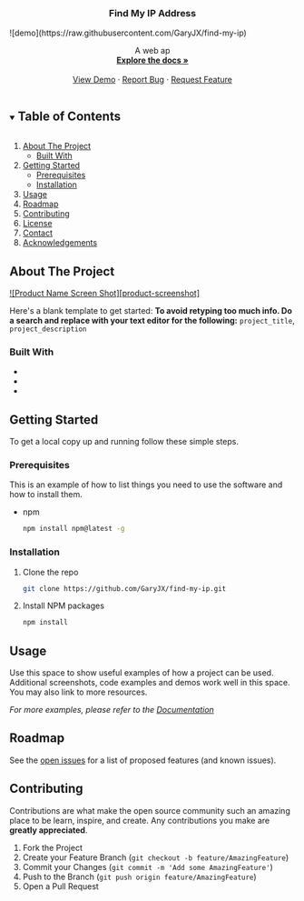 <!-- TODO: Update README.md. Once done, make repo public -->
<!--
*** Thanks for checking out the Best-README-Template. If you have a suggestion
*** that would make this better, please fork the repo and create a pull request
*** or simply open an issue with the tag "enhancement".
*** Thanks again! Now go create something AMAZING! :D
***
***
***
*** To avoid retyping too much info. Do a search and replace for the following:
*** project_description
-->

<!-- PROJECT LOGO -->
<br />
<p align="center">

  <h3 align="center">Find My IP Address</h3>
  ![demo](https://raw.githubusercontent.com/GaryJX/find-my-ip)

  <p align="center">
    A web ap
    <br />
    <a href="https://github.com/GaryJX/find-my-ip"><strong>Explore the docs »</strong></a>
    <br />
    <br />
    <a href="https://github.com/GaryJX/find-my-ip">View Demo</a>
    ·
    <a href="https://github.com/GaryJX/find-my-ip/issues">Report Bug</a>
    ·
    <a href="https://github.com/GaryJX/find-my-ip/issues">Request Feature</a>
  </p>
</p>

<!-- TABLE OF CONTENTS -->
<details open="open">
  <summary><h2 style="display: inline-block">Table of Contents</h2></summary>
  <ol>
    <li>
      <a href="#about-the-project">About The Project</a>
      <ul>
        <li><a href="#built-with">Built With</a></li>
      </ul>
    </li>
    <li>
      <a href="#getting-started">Getting Started</a>
      <ul>
        <li><a href="#prerequisites">Prerequisites</a></li>
        <li><a href="#installation">Installation</a></li>
      </ul>
    </li>
    <li><a href="#usage">Usage</a></li>
    <li><a href="#roadmap">Roadmap</a></li>
    <li><a href="#contributing">Contributing</a></li>
    <li><a href="#license">License</a></li>
    <li><a href="#contact">Contact</a></li>
    <li><a href="#acknowledgements">Acknowledgements</a></li>
  </ol>
</details>

<!-- ABOUT THE PROJECT -->

## About The Project

[![Product Name Screen Shot][product-screenshot]](https://example.com)

Here's a blank template to get started:
**To avoid retyping too much info. Do a search and replace with your text editor for the following:**
`project_title`, `project_description`

### Built With

- []()
- []()
- []()

<!-- GETTING STARTED -->

## Getting Started

To get a local copy up and running follow these simple steps.

### Prerequisites

This is an example of how to list things you need to use the software and how to install them.

- npm
  ```sh
  npm install npm@latest -g
  ```

### Installation

1. Clone the repo
   ```sh
   git clone https://github.com/GaryJX/find-my-ip.git
   ```
2. Install NPM packages
   ```sh
   npm install
   ```

<!-- USAGE EXAMPLES -->

## Usage

Use this space to show useful examples of how a project can be used. Additional screenshots, code examples and demos work well in this space. You may also link to more resources.

_For more examples, please refer to the [Documentation](https://example.com)_

<!-- ROADMAP -->

## Roadmap

See the [open issues](https://github.com/GaryJX/find-my-ip/issues) for a list of proposed features (and known issues).

<!-- CONTRIBUTING -->

## Contributing

Contributions are what make the open source community such an amazing place to be learn, inspire, and create. Any contributions you make are **greatly appreciated**.

1. Fork the Project
2. Create your Feature Branch (`git checkout -b feature/AmazingFeature`)
3. Commit your Changes (`git commit -m 'Add some AmazingFeature'`)
4. Push to the Branch (`git push origin feature/AmazingFeature`)
5. Open a Pull Request

<!-- LICENSE -->

<!-- MARKDOWN LINKS & IMAGES -->
<!-- https://www.markdownguide.org/basic-syntax/#reference-style-links -->

[contributors-shield]: https://img.shields.io/github/contributors/GaryJX/repo.svg?style=for-the-badge
[contributors-url]: https://github.com/GaryJX/repo/graphs/contributors
[forks-shield]: https://img.shields.io/github/forks/GaryJX/repo.svg?style=for-the-badge
[forks-url]: https://github.com/GaryJX/repo/network/members
[stars-shield]: https://img.shields.io/github/stars/GaryJX/repo.svg?style=for-the-badge
[stars-url]: https://github.com/GaryJX/repo/stargazers
[issues-shield]: https://img.shields.io/github/issues/GaryJX/repo.svg?style=for-the-badge
[issues-url]: https://github.com/GaryJX/repo/issues
[license-shield]: https://img.shields.io/github/license/GaryJX/repo.svg?style=for-the-badge
[license-url]: https://github.com/GaryJX/repo/blob/master/LICENSE.txt
[linkedin-shield]: https://img.shields.io/badge/-LinkedIn-black.svg?style=for-the-badge&logo=linkedin&colorB=555
[linkedin-url]: https://linkedin.com/in/GaryJX
